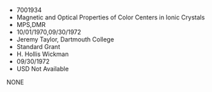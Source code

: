 * 7001934
* Magnetic and Optical Properties of Color Centers in Ionic   Crystals
* MPS,DMR
* 10/01/1970,09/30/1972
* Jeremy Taylor, Dartmouth College
* Standard Grant
* H. Hollis Wickman
* 09/30/1972
* USD Not Available

NONE